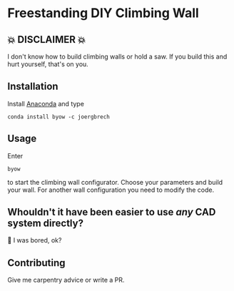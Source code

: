 # Freestanding DIY Climbing Wall

## :boom: DISCLAIMER :boom:

I don't know how to build climbing walls or hold a saw. If you build this and hurt yourself, that's on you.

## Installation

Install [Anaconda](https://docs.conda.io/en/latest/miniconda.html) and type

```buildoutcfg
conda install byow -c joergbrech
```

## Usage

Enter
```buildoutcfg
byow
```
to start the climbing wall configurator. Choose your parameters and build your wall.
For another wall configuration you need to modify the code.

## Whouldn't it have been easier to use *any* CAD system directly?

:fu: I was bored, ok?

## Contributing

Give me carpentry advice or write a PR.